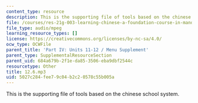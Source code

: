 ```yaml
---
content_type: resource
description: This is the supporting file of tools based on the chinese school system.
file: /courses/res-21g-003-learning-chinese-a-foundation-course-in-mandarin-spring-2011/5027c284fee79c04b2c20578c55b005a_12.6.mp3
file_type: audio/mpeg
learning_resource_types: []
license: https://creativecommons.org/licenses/by-nc-sa/4.0/
ocw_type: OCWFile
parent_title: 'Part IV: Units 11-12 / Menu Supplement'
parent_type: SupplementalResourceSection
parent_uid: 684a679b-2f1e-da85-3506-eba9dbf2544c
resourcetype: Other
title: 12.6.mp3
uid: 5027c284-fee7-9c04-b2c2-0578c55b005a
---
```

This is the supporting file of tools based on the chinese school system.